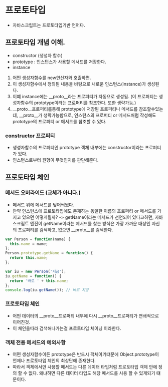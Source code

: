 # 프로토타입
- 자바스크립트는 프로토타입기반 언어다.




## 프로토타입 개념 이해.
- constructor (생성자 함수)
- prototype : 인스턴스가 사용할 메서드를 저장한다. 
- instance
1. 어떤 생성자함수를 new연산자와 호출하면.
2. 이 생성자함수에서 정의된 내용을 바탕으로 새로운 인스턴스(instance)가 생성된다.
3. 이떄 instance에는 __proto__라는 프로퍼티가 자동으로 생성됨. (이 프로퍼티는 생성자함수의 prototype이라는 프로퍼티를 참조한다. 또한 생략가능.)
4. __proto__프로퍼티를통해 prototype에 저장된 프로퍼티나 메서드를 참조할수있는데, __proto__가 생략가능함으로, 인스턴스의 프로퍼티 or 메서드처럼 작성해도
  prototype의 프로퍼티 or 메서드를 참조할 수 있다.
  
  
### constructor 프로퍼티
- 생성자함수의 프로퍼티인 prototype 객체 내부에는 constructor이라는 프로퍼티가 있다.
- 인스턴스로부터 원형이 무엇인지를 판단해준다.


## 프로토타입 체인
### 메서드 오버라이드 (교체가 아니다.)
- 메서드 위에 메서드를 덮어씌웠다.
- 만약 인스턴스에 프로토타입에도 존재하는 동일한 이름의 프로퍼티 or 메서드를 가지고 있으면 어떻게될까?
  -> getName이라는 메서드가 선언되어 있다고하면, 자바스크립트 엔진이 getName이라는 메서드를 찾는 방식은 가장 가까운 대상인 자신의 프로퍼티를 검색하고, 없으면 __proto__를 검색한다.
```js
var Person = function(name) {
  this.name = name;
};
Person.prototype.getName = function() {
  return this.name;
};

var iu = new Person('지금');
iu.getName = function() {
  return '바로 ' + this.name;
};
console.log(iu.getName()); // 바로 지금
```

### 프로토타입 체인
- 어떤 데이터의 __proto__프로퍼티 내부에 다시 __proto__프로퍼티가 연쇄적으로 이어진것.
- 이 체인을따라 검색해나가는걸 프로토타입 체이닝 이라한다.

### 객체 전용 메서드의 예외사항
- 어떤 생성자함수이든 prototype은 반드시 객체이기떄문에 Object.prototype이 언제나 프로토타입 체인의 최상단에 존재한다.
- 따라서 객체에서만 사용할 메서드는 다른 데이터 타입처럼 프로토타입 객체 안에 정의 할 수 없다. 왜냐하면 다른 데이터 타입도 해당 메서드를 사용 할 수 있게되기 떄문이다.

